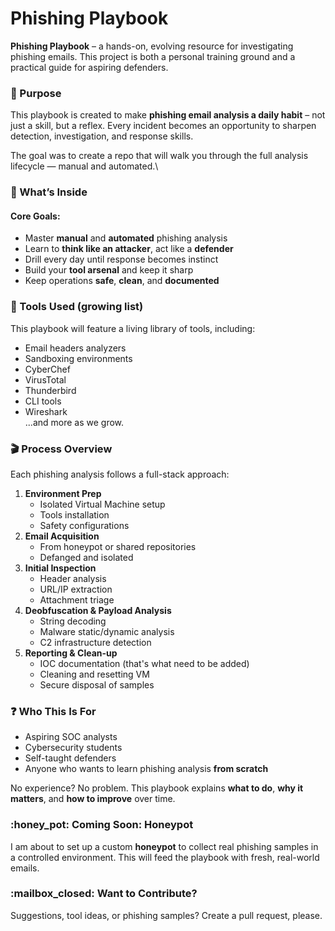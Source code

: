 # Phishing Playbook

**Phishing Playbook** – a hands-on, evolving resource for investigating phishing emails. This project is both a personal training ground and a practical guide for aspiring defenders.


### :pushpin: Purpose

This playbook is created to make **phishing email analysis a daily habit** – not just a skill, but a reflex. Every incident becomes an opportunity to sharpen detection, investigation, and response skills.

The goal was to create a repo that will walk you through the full analysis lifecycle — manual and automated.\



### :tophat: What’s Inside

#### Core Goals:

* Master **manual** and **automated** phishing analysis
* Learn to **think like an attacker**, act like a **defender**
* Drill every day until response becomes instinct
* Build your **tool arsenal** and keep it sharp
* Keep operations **safe**, **clean**, and **documented**



### :toolbox: Tools Used (growing list)

This playbook will feature a living library of tools, including:

* Email headers analyzers
* Sandboxing environments
* CyberChef
* VirusTotal
* Thunderbird
* CLI tools
* Wireshark\
  ...and more as we grow.



### :clapper: Process Overview

Each phishing analysis follows a full-stack approach:

1. **Environment Prep**
   * Isolated Virtual Machine setup
   * Tools installation
   * Safety configurations
2. **Email Acquisition**
   * From honeypot or shared repositories
   * Defanged and isolated
3. **Initial Inspection**
   * Header analysis
   * URL/IP extraction
   * Attachment triage
4. **Deobfuscation & Payload Analysis**
   * String decoding
   * Malware static/dynamic analysis
   * C2 infrastructure detection
5. **Reporting & Clean-up**
   * IOC documentation (that's what need to be added)
   * Cleaning and resetting VM
   * Secure disposal of samples



### :question: Who This Is For

* Aspiring SOC analysts
* Cybersecurity students
* Self-taught defenders
* Anyone who wants to learn phishing analysis **from scratch**

No experience? No problem. This playbook explains **what to do**, **why it matters**, and **how to improve** over time.



### :honey\_pot: Coming Soon: Honeypot

I am about to set up a custom **honeypot** to collect real phishing samples in a controlled environment. This will feed the playbook with fresh, real-world emails.



### :mailbox\_closed: Want to Contribute?

Suggestions, tool ideas, or phishing samples? Create a pull request, please.
